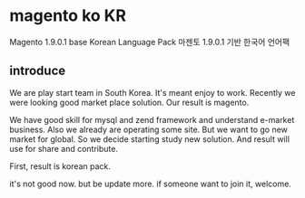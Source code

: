 magento ko KR
=============

Magento 1.9.0.1 base Korean Language Pack
마젠토 1.9.0.1 기반 한국어 언어팩

## introduce

We are play start team in South Korea.
It's meant enjoy to work.
Recently we were looking good market place solution.
Our result is magento.

We have good skill for mysql and zend framework and understand e-market business.
Also we already are operating some site.
But we want to go new market for global.
So we decide starting study new solution.
And result will use for share and contribute.

First, result is korean pack.

it's not good now. but be update more.
if someone want to join it, welcome.


